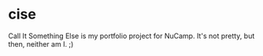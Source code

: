 # cise
Call It Something Else is my portfolio project for NuCamp. It's not pretty, but then, neither am I. ;)
